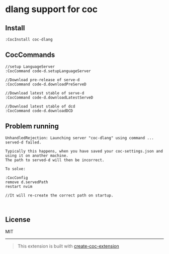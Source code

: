 # dlang support for coc

## Install

`:CocInstall coc-dlang`


## CocCommands
```
//setup LanguageServer 
:CocCommand code-d.setupLanguageServer 

//Download pre-release of serve-d 
:CocCommand code-d.downloadPreServeD 

//Download latest stable of serve-d 
:CocCommand code-d.downloadLatestServeD 

//Download latest stable of dcd 
:CocCommand code-d.downloadDCD 

```

## Problem running
```
UnhandledRejection: Launching server "coc-dlang" using command ... served-d failed.

Typically this happens, when you have saved your coc-settings.json and using it on another machine.
The path to served-d will then be incorrect.

To solve:

:CocConfig  
remove d.servedPath
restart nvim

//It will re-create the correct path on startup.



```
## License

MIT

---

> This extension is built with [create-coc-extension](https://github.com/fannheyward/create-coc-extension)

